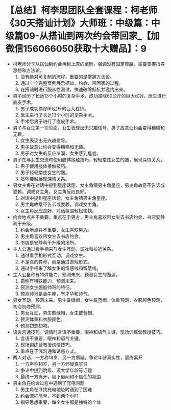 # 【总结】柯李思团队全套课程：柯老师《30天搭讪计划》大师班：中级篇：中级篇09-从搭讪到两次约会带回家_【加微信156066050获取十大赠品】：9

-   柯老师分享从搭讪到约会再到上床的案例，强调没有固定套路，需要掌握指导思想和方法论。
    1.  没有绝对可复制的流程，重要的是掌握方法论。
    2.  通过一个完整案例展示搭讪、约会、带回家的过程。
    3.  在搭讪时进行服从性测试，快速破除抵抗并邀约出来。
-   男子经历了长达13个小时的复杂手术，成功摘除60公斤的巨大杠铃，医生进行直皮手术。
    1.  男子成功摘除60公斤的巨大杠铃。
    2.  医生进行了长达13个小时的复杂手术。
    3.  手术后男子进行了直皮手术。
-   男子与女生第一次见面，女生表现出无兴趣信号，男子故意让约会变得糟糕和无趣。
    1.  女生表现出无兴趣信号。
    2.  男子故意让约会变得糟糕和无趣。
    3.  男子对女生的反应冷漠，女生感到尴尬。
-   男子在与女生交流时使用肢体接触技巧，轻轻搂住女生的腰，展现深情关系。
    1.  男子使用肢体接触技巧。
    2.  男子轻轻搂住女生的腰。
    3.  肢体接触展现深情关系。
-   男女主角在对话中提到星座话题，女主角猜男主角星座，男主角故意不告诉或耍赖，调戏女主角，女主角反应良好。
    1.  对话中提到星座话题，女主角猜男主角星座。
    2.  男主角故意不告诉或耍赖，调戏女主角。
    3.  女主角反应良好，对话氛围轻松愉快。
-   约会地点并不重要，重点在于男方，男主角喜欢带女生去书店约会，书店安静利于升级。
    1.  约会地点并不重要，女生喜欢男方。
    2.  男主角喜欢带女生去书店约会。
    3.  书店是安静利于升级的场所。
-   主人公通过看手相来与女生互动，调戏和拉近关系。
    1.  通过看手相形式互动，调戏女生。
    2.  不是真的算命，而是通过游戏形式。
    3.  通过手相来了解女生的情感线和智慧线。
-   主人公自称有特殊能力，预测未来，预测女生的邂逅。
    1.  自称有特殊能力，预测未来。
    2.  预测女生邂逅帅哥的特征。
    3.  预测帅哥是金牛座，有才华和帅气。
-   男女互动，预测未来。男生戴绿帽，女生戴蓝帽，体重预测，衣服颜色预测，初恋初吻预测。
    1.  男女互动，男生戴绿帽，女生戴蓝帽。
    2.  预测体重和衣服颜色。
    3.  预测初恋初吻。
-   语言沟通技巧。调情时言语不重要，眼神和语气关键，现场训练营教授技巧。
    1.  言语不重要，眼神和语气关键。
    2.  现场训练营教授调情技巧。
    3.  重点在于浅沟通和诱惑方式。
-   两人对话，一方称18岁，另一方质疑，争论年龄真实性，最终离开
    1.  一方声称18岁，另一方怀疑真实性
    2.  争论中提到跳级、读大学年龄等话题
    3.  最终一方离开，留下疑问和不信任的氛围
-   男主角在约会过程中遇到了充电问题
    1.  男主角在寻找充电地址时遇到了困难
    2.  约会流程简单，不到两个小时
    3.  指导思想重要，每个女生都是独特的个体